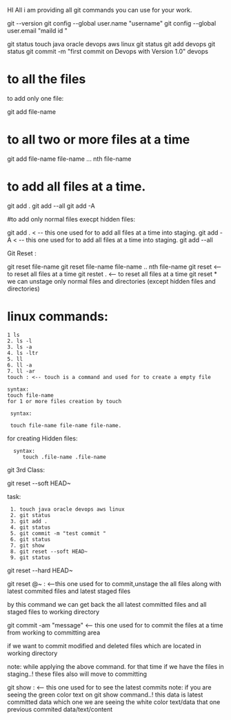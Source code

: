HI All 
i am providing all git commands 
you can use for your work.

git --version
git config --global user.name "username"
git config --global user.email "maild id "

git status
touch java oracle devops aws linux
git status
git add devops
git status
git commit -m "first commit on Devops with Version 1.0" devops


# to all the files 

  to add only one file:


   git add file-name

# to all two or more files at a time

 git add file-name file-name ... nth file-name

# to add  all files at a time.


   git add .
   git add --all
   git add -A

#to add only normal files execpt hidden files:

  git add .   < -- this one used for to add all files at a time into staging. 
git add -A   < -- this one used for to add all files at a time into staging. 
git add --all




  Git Reset :

git reset file-name
git reset file-name file-name .. nth file-name
git reset      <-- to reset all files at a time 
git restet .     <-- to reset all files at a time 
git reset * we can unstage only normal files and directories  (except hidden files and directories)


 







# linux commands:

    1 ls
    2. ls -l
    3. ls -a
    4. ls -ltr
    5. ll
    6. ll -a
    7. ll -ar
    touch : <-- touch is a command and used for to create a empty file

    syntax:
    touch file-name 
    for 1 or more files creation by touch

     syntax:

     touch file-name file-name file-name.



  for creating Hidden files:

      syntax:
         touch .file-name .file-name 
         
         
 git 3rd Class:  


git reset --soft HEAD~


  task:

     1. touch java oracle devops aws linux 
     2. git status
     3. git add .
     4. git status
     5. git commit -m "test commit "
     6. git status
     7. git show
     8. git reset --soft HEAD~
     9. git status



git reset --hard HEAD~

git reset @~  : <--this one used for to commit,unstage the all files along with latest commited files and latest staged files  
 
   by this command we can get back the all latest committed files and all staged files to working directory
   


git commit -am "message"   <-- this one used for to  commit the files at a time from working to committing area

if we want to commit modified and deleted files which are located in working directory 

note: while applying the above command. for that time if we have the files in staging..! these files also will move to committing


git show : <-- this one used for to see the latest commits
note: if you are seeing the green color text on git show command..! this data is latest committed data
which one we are seeing the white color text/data that one previous commited data/text/content 

         
         
         
         

